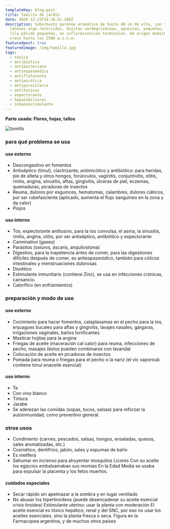 ```yaml
---
templateKey: blog-post
title: Tomillo de jardín
date: 2020-12-23T14:36:51.288Z
description: Subarbusto perenne aromático de hasta 40 cm de alto, con tallos
  leñosos algo retorcidos, hojitas verdegrisáceas, opuestas, pequeñas, flores
  lila pálido pequeñas, en inflorescencias terminales. De origen mediterráneo,
  crece hasta los 2500 m.s.n.m.
featuredpost: true
featuredimage: /img/tomillo.jpg
tags:
  - tónica
  - antibiótica
  - antibacteriana
  - antiespasmódica
  - antiflatulenta
  - antimicótica
  - antiparasitaria
  - antitusivos
  - expectorante
  - hepatobiliares
  - inmunoestimulante
---
```

**Parte usada: Flores, hojas, tallos**



![tomillo](/img/tomillo.jpg "tomillo")

### para qué problema se usa

#### uso externo

* Descongestivo en fomentos
* Antiséptico (timul), ciactrizante, antimicótico y antibiótico: para heridas, pie de atleta y otros hongos, forúnculos, vaginitis, conjuntivitis, otitis, rinitis, angina, sinusitis, aftas, gingivitis, úlceras de piel, eczemas, quemaduras, picaduras de insectos
* Reuma, dulores por esguinces, hematomas, calambres, dulores ciáticos, por ser rubefasciente (aplicado, aumenta el flujo sanguíneo en la zona y da calor)
* Piojos

#### uso interno

* Tos, expectorante antitusivo, para la tos convulsa, el asma, la sinusitis, rinitis, angina, otitis, por ser antiséptico, antibiótico y expectorante
* Carminativo (gases)
* Parásitos (oxiuros, áscaris, anquilostoma)
* Digestivo, para la inapetencia antes de comer, para las digestiones difíciles después de comer, es antiespasmódico, también para cólicos intestinales y menstruaciones dulorosas
* Diurético
* Estimulante inmunitario (contiene Zinc), se usa en infecciones crónicas, cansancio.
* Calorífico (en enfriamientos)

### preparación y modo de uso

#### uso externo

* Cocimiento para hacer fomentos, cataplasamas en el pecho para la tos, enjuagues bucales para aftas y gingivitis, lavajes nasales, gárgaras, irrigaciones vaginales, baños tonificantes
* Masticar hojitas para la angina
* Friegas de aceite (maceración cal calor) para reuma, infecciones de pecho, masajes (éstos pueden combinarse con lavanda)
* Colocación de aceite en picaduras de insectos
* Pomada para reuma o friegas para el pecho o la nariz (el vic vaporoub contiene timul enaceite esencial)

#### uso interno

* Te
* Con vino blanco
* Tintura
* Jarabe
* Se aderezan las comidas (sopas, tucos, salsas) para reforzar la autoinmunidad, como preventivo general.

### otros usos

* Condimento (carnes, pescados, salsas, hongos, ensaladas, quesos, sales aromatizadas, etc.)
* Cosmético, dentífrico, jabón, sales y espumas de baño
* Es melífera
* Sahumar en incienso para ahuyentar mosquitos Licores Con su aceite los egipcios embalsamaban sus momias En la Edad Media se usaba para expulsar la placenta y los fetos muertos.

#### cuidados especiales

* Secar rápido sin apelmazar a la sombra y en lugar ventilado
* No abusar los hipertiroideos (puede desencadenar su aceite esencial crisis tiroidea) Estimulante uterino: usar la planta con moderación El aceite esencial es tóxico hepático, renal y del SNC, por eso no usar los aceites esenciales, sino la planta fresca o seca. Figura en la Farmacopea argentina, y de muchos otros países
